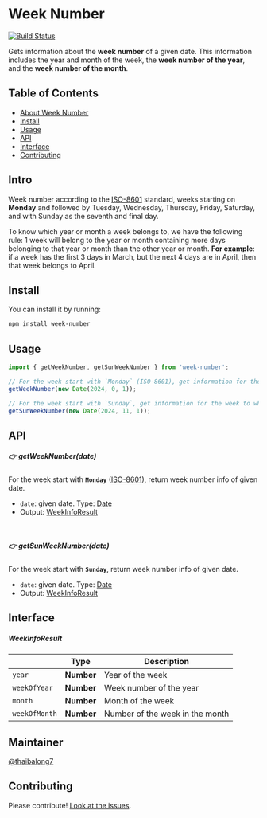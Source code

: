 # Week Number

[![Build Status](https://travis-ci.org/thaibalong7/week-number.svg?branch=master)](https://travis-ci.org/thaibalong7/week-number)

Gets information about the **week number** of a given date. This information includes the year and month of the week, the **week number of the year**, and the **week number of the month**. 

## Table of Contents

- [About Week Number](#intro)
- [Install](#install)
- [Usage](#usage)
- [API](#api)
- [Interface](#interface)
- [Contributing](#contributing)

## Intro
Week number according to the [ISO-8601](https://en.wikipedia.org/wiki/ISO_8601) standard, weeks starting on **Monday** and followed by Tuesday, Wednesday, Thursday, Friday, Saturday, and with Sunday as the seventh and final day.

To know which year or month a week belongs to, we have the following rule: 1 week will belong to the year or month containing more days belonging to that year or month than the other year or month.
**For example**: if a week has the first 3 days in March, but the next 4 days are in April, then that week belongs to April.

## Install

You can install it by running:

```sh
npm install week-number
```

## Usage

```javascript
import { getWeekNumber, getSunWeekNumber } from 'week-number';

// For the week start with `Monday` (ISO-8601), get information for the week to which 2024/01/01 belongs 
getWeekNumber(new Date(2024, 0, 1)); 

// For the week start with `Sunday`, get information for the week to which 2024/01/01 belongs  
getSunWeekNumber(new Date(2024, 11, 1)); 
```

## API

##### :point_right: getWeekNumber(date)
For the week start with **`Monday`** ([ISO-8601](https://en.wikipedia.org/wiki/ISO_8601)), return week number info of given date.
- `date`: given date. Type: [Date](https://developer.mozilla.org/en-US/docs/Web/JavaScript/Reference/Global_Objects/Date)
- Output: [WeekInfoResult](#weekinforesult)
<br/>

##### :point_right: getSunWeekNumber(date)
For the week start with **`Sunday`**, return week number info of given date.
- `date`: given date. Type: [Date](https://developer.mozilla.org/en-US/docs/Web/JavaScript/Reference/Global_Objects/Date)
- Output: [WeekInfoResult](#weekinforesult)

## Interface

##### WeekInfoResult
|               | Type        | Description
| -----------   | ----------- | -----------
| `year`        | **Number**  | Year of the week
| `weekOfYear`  | **Number**  | Week number of the year
| `month`       | **Number**  | Month of the week
| `weekOfMonth` | **Number**  | Number of the week in the month


## Maintainer

[@thaibalong7](https://github.com/thaibalong7)

## Contributing

Please contribute! [Look at the issues](https://github.com/thaibalong7/week-number/issues).
